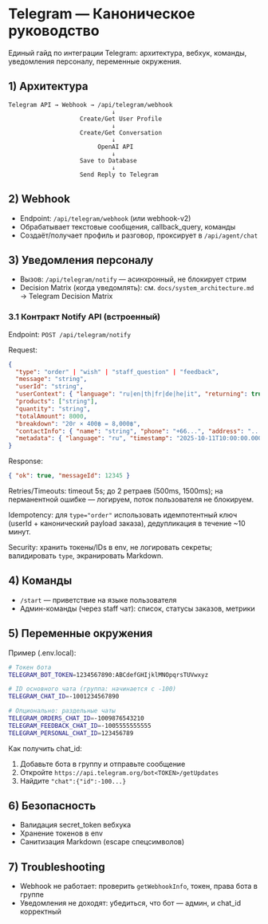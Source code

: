 # Telegram — Каноническое руководство

Единый гайд по интеграции Telegram: архитектура, вебхук, команды, уведомления персоналу, переменные окружения.

## 1) Архитектура

```
Telegram API → Webhook → /api/telegram/webhook
                             ↓
                    Create/Get User Profile
                             ↓
                    Create/Get Conversation
                             ↓
                         OpenAI API
                             ↓
                    Save to Database
                             ↓
                    Send Reply to Telegram
```

## 2) Webhook

- Endpoint: `/api/telegram/webhook` (или webhook-v2)
- Обрабатывает текстовые сообщения, callback_query, команды
- Создаёт/получает профиль и разговор, проксирует в `/api/agent/chat`

## 3) Уведомления персоналу

- Вызов: `/api/telegram/notify` — асинхронный, не блокирует стрим
- Decision Matrix (когда уведомлять): см. `docs/system_architecture.md` → Telegram Decision Matrix

### 3.1 Контракт Notify API (встроенный)

Endpoint: `POST /api/telegram/notify`

Request:
```json
{
  "type": "order" | "wish" | "staff_question" | "feedback",
  "message": "string",
  "userId": "string",
  "userContext": { "language": "ru|en|th|fr|de|he|it", "returning": true },
  "products": ["string"],
  "quantity": "string",
  "totalAmount": 8000,
  "breakdown": "20г × 400฿ = 8,000฿",
  "contactInfo": { "name": "string", "phone": "+66...", "address": "...", "paymentMethod": "cash|transfer|crypto" },
  "metadata": { "language": "ru", "timestamp": "2025-10-11T10:00:00.000Z" }
}
```

Response:
```json
{ "ok": true, "messageId": 12345 }
```

Retries/Timeouts: timeout 5s; до 2 ретраев (500ms, 1500ms); на перманентной ошибке — логируем, поток пользователя не блокируем.

Idempotency: для `type="order"` использовать идемпотентный ключ (userId + канонический payload заказа), дедупликация в течение ~10 минут.

Security: хранить токены/IDs в env, не логировать секреты; валидировать `type`, экранировать Markdown.

## 4) Команды

- `/start` — приветствие на языке пользователя
- Админ-команды (через staff чат): список, статусы заказов, метрики

## 5) Переменные окружения

Пример (.env.local):
```bash
# Токен бота
TELEGRAM_BOT_TOKEN=1234567890:ABCdefGHIjklMNOpqrsTUVwxyz

# ID основного чата (группа: начинается с -100)
TELEGRAM_CHAT_ID=-1001234567890

# Опционально: раздельные чаты
TELEGRAM_ORDERS_CHAT_ID=-1009876543210
TELEGRAM_FEEDBACK_CHAT_ID=-1005555555555
TELEGRAM_PERSONAL_CHAT_ID=123456789
```

Как получить chat_id:
1) Добавьте бота в группу и отправьте сообщение
2) Откройте `https://api.telegram.org/bot<TOKEN>/getUpdates`
3) Найдите `"chat":{"id":-100...}`

## 6) Безопасность

- Валидация secret_token вебхука
- Хранение токенов в env
- Санитизация Markdown (escape спецсимволов)

## 7) Troubleshooting

- Webhook не работает: проверить `getWebhookInfo`, токен, права бота в группе
- Уведомления не доходят: убедиться, что бот — админ, и chat_id корректный
